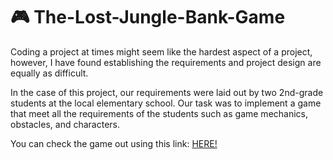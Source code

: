 # 🎮 The-Lost-Jungle-Bank-Game

Coding a project at times might seem like the hardest aspect of a project, however, I have found establishing the requirements and project design are equally as difficult. <br>

In the case of this project, our requirements were laid out by two 2nd-grade students at the local elementary school. Our task was to implement a game that meet all the requirements of the students such as game mechanics, obstacles, and characters. <br> 

You can check the game out using this link: [HERE!](https://karanpatel-15.github.io/The-Lost-Jungle-Bank-Game/)
